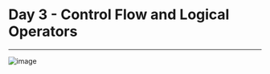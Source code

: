 # Day 3 - Control Flow and Logical Operators
___
![image](https://github.com/youjinforwho/100PythonProjects/assets/77055216/0d15ee25-ac1f-457b-89db-e8a052cc9c9f)
